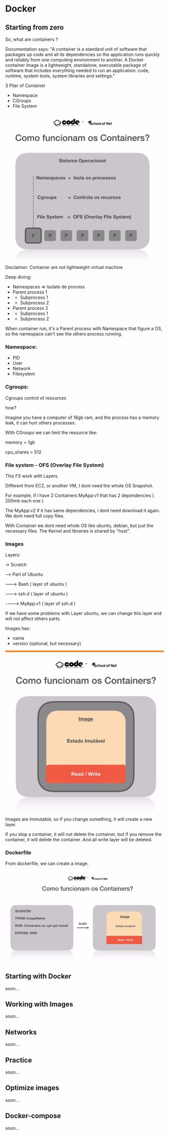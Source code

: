 # Docker

## Starting from zero

So, what are containers ?

Documentation says: "A container is a standard unit of software that packages up code and all its dependencies so the application runs quickly and reliably from one computing environment to another. A Docker container image is a lightweight, standalone, executable package of software that includes everything needed to run an application: code, runtime, system tools, system libraries and settings."

3 Pilar of Container

- Namespace
- CGroups
- File System

<img src="assets/namespaces.png" />


Disclaimer: Container are not lightweight virtual machine

Deep diving:

- Namespaces => Isolate de process
- Parent process 1
-  - Subprocess 1
-  - Subprocess 2
- Parent process 2
-  - Subprocess 1
-  - Subprocess 2

When container run, it's a Parent process with Namespace that figure a OS, so the namespace can't see the others process running.

### Namespace:

- PID
- User
- Network
- Filesystem

### Cgroups:

Cgroups control of resources

how?

Imagine you have a computer of 16gb ram, and the process has a memory leak, it can hurt others processes.

With CGroups we can limit the resource like:

memory = 1gb

cpu_shares = 512

### File system - OFS (Overlay File System)

This FS work with Layers.

Different from EC2, or another VM, I dont need the whole OS Snapshot. 

For example, if i have 2 Containers MyApp:v1 that has 2 dependencies ( 200mb each one )

The MyApp:v2 if it has same dependencies, i dont need download it again. We dont need full copy files.

With Container we dont need whole OS like ubuntu, debian, but just the necessary files. The Kernel and libraries is shared by "host".

### Images

Layers:

-> Scratch

--> Part of Ubuntu

---> Bash ( layer of ubuntu )

---> ssh.d  ( layer of ubuntu )

----> MyApp:v1  ( layer of ssh.d )

If we have some problems with Layer ubuntu, we can change this layer and will not affect others parts.

Images has:
- name 
- version (optional, but necessary)

<img src="assets/image.png" />

Images are immutable, so if you change something, it will create a new layer.

If you stop a container, it will not delete the container, but if you remove the container, it will delete the container. And all write layer will be deleted.

### Dockerfile

From dockerfile, we can create a image.

<img src="assets/build.png" />


## Starting with Docker

soon...

## Working with Images

soon...

## Networks

soon...

## Practice

soon...

## Optimize images

soon...

## Docker-compose

soon...